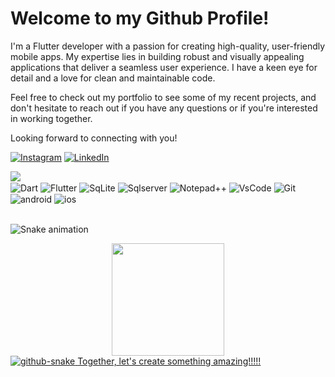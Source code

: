 <html>
  <head>
  </head>
  <body>
    <h1>Welcome to my Github Profile!</h1>
  </body>
</html>

I'm a Flutter developer with a passion for creating high-quality, user-friendly mobile apps. My expertise lies in building robust and visually appealing applications that deliver a seamless user experience. I have a keen eye for detail and a love for clean and maintainable code.

Feel free to check out my portfolio to see some of my recent projects, and don't hesitate to reach out if you have any questions or if you're interested in working together.

Looking forward to connecting with you!

[![Instagram](https://img.shields.io/badge/Instagram-E4405F?style=for-the-badge&logo=instagram&logoColor=white)](https://instagram.com/biell_ramos)
[![LinkedIn](https://img.shields.io/badge/LinkedIn-0077B5?style=for-the-badge&logo=linkedin&logoColor=white)](https://www.linkedin.com/in/gabriel-ramos-94049924b)


<picture>
<source 
  srcset="https://github-readme-stats.vercel.app/api?username=incubusdev&show_icons=true&theme=dark&count_private=true"
  media="(prefers-color-scheme: dark)"
/>
<source
  srcset="https://github-readme-stats.vercel.app/api?username=incubusdev&show_icons=true"
  media="(prefers-color-scheme: light), (prefers-color-scheme: no-preference)"
/>
<img src="https://github-readme-stats.vercel.app/api?username=incubusdev&show_icons=true" />
</picture>


<div style="display: inline_block">
  <img align="center" alt="Dart" src="https://img.shields.io/badge/Dart-0175C2?style=for-the-badge&logo=dart&logoColor=white" />
  <img align="center" alt="Flutter" src="https://img.shields.io/badge/Flutter-02569B?style=for-the-badge&logo=flutter&logoColor=white" />
  <img align="center" alt="SqLite" src="https://img.shields.io/badge/SQLite-07405E?style=for-the-badge&logo=sqlite&logoColor=white" />
  <img align="center" alt="Sqlserver" src="https://img.shields.io/badge/Microsoft_SQL_Server-CC2927?style=for-the-badge&logo=microsoft-sql-server&logoColor=white" />
  <img align="center" alt="Notepad++" src="https://img.shields.io/badge/Notepad++-90E59A.svg?style=for-the-badge&logo=notepad%2B%2B&logoColor=black" />
  <img align="center" alt="VsCode" src="https://img.shields.io/badge/Visual_Studio_Code-0078D4?style=for-the-badge&logo=visual%20studio%20code&logoColor=white" />
  <img align="center" alt="Git" src="https://img.shields.io/badge/GIT-E44C30?style=for-the-badge&logo=git&logoColor=white" />
  <img align="center" alt="android" src="https://img.shields.io/badge/Android-3DDC84?style=for-the-badge&logo=android&logoColor=white" />
<img align="center" alt="ios" src="https://img.shields.io/badge/iOS-000000?style=for-the-badge&logo=ios&logoColor=white" />
</div><br/>

  ![Snake animation](https://github.com/incubusdev/Incubusdev/blob/output/github-contribution-grid-snake.svg)
 <div align="center">
  <a href="https://github.com/incubusdev">
  <img height="180em" src="https://github-readme-stats.vercel.app/api/top-langs/?username=Incubusdev&layout=compact&langs_count=7&theme=dark&count_private=true"/>
</div>

<picture>
  <source media="(prefers-color-scheme: dark)" srcset="github-snake-dark.svg">
  <source media="(prefers-color-scheme: light)" srcset="github-snake.svg">
  <img alt="github-snake" src="github-snake.svg">
</picture>
Together, let's create something amazing!!!!!

